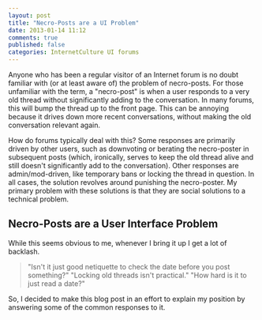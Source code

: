```yaml
---
layout: post
title: "Necro-Posts are a UI Problem"
date: 2013-01-14 11:12
comments: true
published: false
categories: InternetCulture UI forums
---
```


Anyone who has been a regular visitor of an Internet forum is no doubt familiar with (or at least aware of) the problem of necro-posts. For those unfamiliar with the term, a "necro-post" is when a user responds to a very old thread without significantly adding to the conversation. In many forums, this will bump the thread up to the front page. This can be annoying because it drives down more recent conversations, without making the old conversation relevant again.

How do forums typically deal with this? Some responses are primarily driven by other users, such as downvoting or berating the necro-poster in subsequent posts (which, ironically, serves to keep the old thread alive and still doesn't significantly add to the conversation). Other responses are admin/mod-driven, like temporary bans or locking the thread in question. In all cases, the solution revolves around punishing the necro-poster. My primary problem with these solutions is that they are social solutions to a technical problem.

## Necro-Posts are a User Interface Problem

While this seems obvious to me, whenever I bring it up I get a lot of backlash.

> "Isn't it just good netiquette to check the date before you post something?"
> "Locking old threads isn't practical."
> "How hard is it to just read a date?"

So, I decided to make this blog post in an effort to explain my position by answering some of the common responses to it.

###
